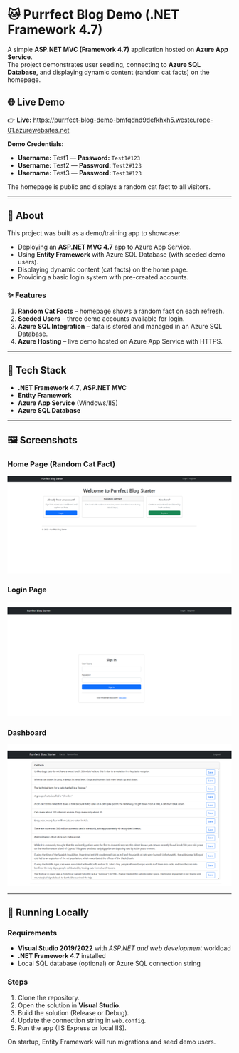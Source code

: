 # 🐱 Purrfect Blog Demo (.NET Framework 4.7)

A simple **ASP.NET MVC (Framework 4.7)** application hosted on **Azure App Service**.  
The project demonstrates user seeding, connecting to **Azure SQL Database**, and displaying dynamic content (random cat facts) on the homepage.

## 🌐 Live Demo

👉 **Live:** https://purrfect-blog-demo-bmfqdnd9defkhxh5.westeurope-01.azurewebsites.net

**Demo Credentials:**
- **Username:** Test1 — **Password:** `Test1#123`
- **Username:** Test2 — **Password:** `Test2#123`
- **Username:** Test3 — **Password:** `Test3#123`

The homepage is public and displays a random cat fact to all visitors.

---

## 📖 About

This project was built as a demo/training app to showcase:
- Deploying an **ASP.NET MVC 4.7** app to Azure App Service.
- Using **Entity Framework** with Azure SQL Database (with seeded demo users).
- Displaying dynamic content (cat facts) on the home page.
- Providing a basic login system with pre-created accounts.

### ✨ Features

1. **Random Cat Facts** – homepage shows a random fact on each refresh.  
2. **Seeded Users** – three demo accounts available for login.  
3. **Azure SQL Integration** – data is stored and managed in an Azure SQL Database.  
4. **Azure Hosting** – live demo hosted on Azure App Service with HTTPS.  

---

## 🧱 Tech Stack

- **.NET Framework 4.7**, **ASP.NET MVC**
- **Entity Framework**
- **Azure App Service** (Windows/IIS)
- **Azure SQL Database**

---

## 🖼️ Screenshots

### Home Page (Random Cat Fact)
![Home – Random Cat Fact](docs/images/home_page.png)

### Login Page
![Login Page](docs/images/login_page.png)

### Dashboard
![Login Page](docs/images/dashboard.png)

---

## 🚀 Running Locally

### Requirements
- **Visual Studio 2019/2022** with *ASP.NET and web development* workload  
- **.NET Framework 4.7** installed  
- Local SQL database (optional) or Azure SQL connection string

### Steps
1. Clone the repository.  
2. Open the solution in **Visual Studio**.  
3. Build the solution (Release or Debug).  
4. Update the connection string in `web.config`.  
5. Run the app (IIS Express or local IIS).  

On startup, Entity Framework will run migrations and seed demo users.
